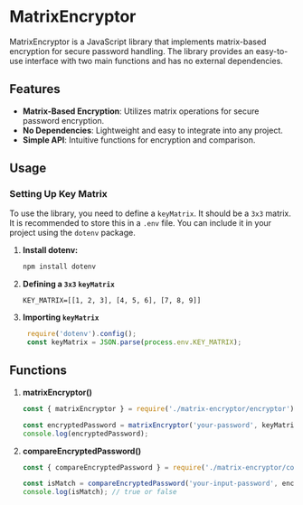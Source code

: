 # MatrixEncryptor

MatrixEncryptor is a JavaScript library that implements matrix-based encryption for secure password handling. The library provides an easy-to-use interface with two main functions and has no external dependencies.

## Features

- **Matrix-Based Encryption**: Utilizes matrix operations for secure password encryption.
- **No Dependencies**: Lightweight and easy to integrate into any project.
- **Simple API**: Intuitive functions for encryption and comparison.

## Usage
### Setting Up Key Matrix

To use the library, you need to define a `keyMatrix`. It should be a `3x3` matrix. It is recommended to store this in a `.env` file. You can include it in your project using the `dotenv` package. 

1. **Install dotenv:**
   ```bash
   npm install dotenv
   ```
   
2. **Defining a `3x3` `keyMatrix`**
   ```
   KEY_MATRIX=[[1, 2, 3], [4, 5, 6], [7, 8, 9]]
   ```

3. **Importing `keyMatrix`**
   ```javascript
    require('dotenv').config();
    const keyMatrix = JSON.parse(process.env.KEY_MATRIX);
    ```
    
## Functions
1. **matrixEncryptor()**
    ```javascript
    const { matrixEncryptor } = require('./matrix-encryptor/encryptor');

    const encryptedPassword = matrixEncryptor('your-password', keyMatrix);
    console.log(encryptedPassword);
    ```

2. **compareEncryptedPassword()**
    ```javascript
    const { compareEncryptedPassword } = require('./matrix-encryptor/compareEncrypted');

    const isMatch = compareEncryptedPassword('your-input-password', encryptedPassword, keyMatrix);
    console.log(isMatch); // true or false
    ```

